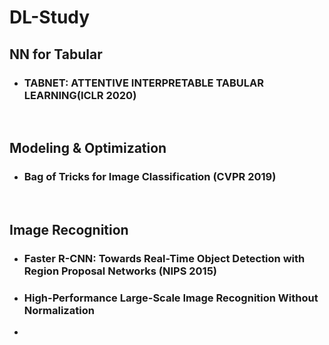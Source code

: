 # DL-Study



## NN for Tabular

- ### TABNET: ATTENTIVE INTERPRETABLE TABULAR LEARNING(ICLR 2020)



<br/>




## Modeling & Optimization

- ### Bag of Tricks for Image Classification (CVPR 2019)

  



<br/>

## Image Recognition

- ### Faster R-CNN: Towards Real-Time Object Detection with Region Proposal Networks (NIPS 2015)

- ### High-Performance Large-Scale Image Recognition Without Normalization

- 

